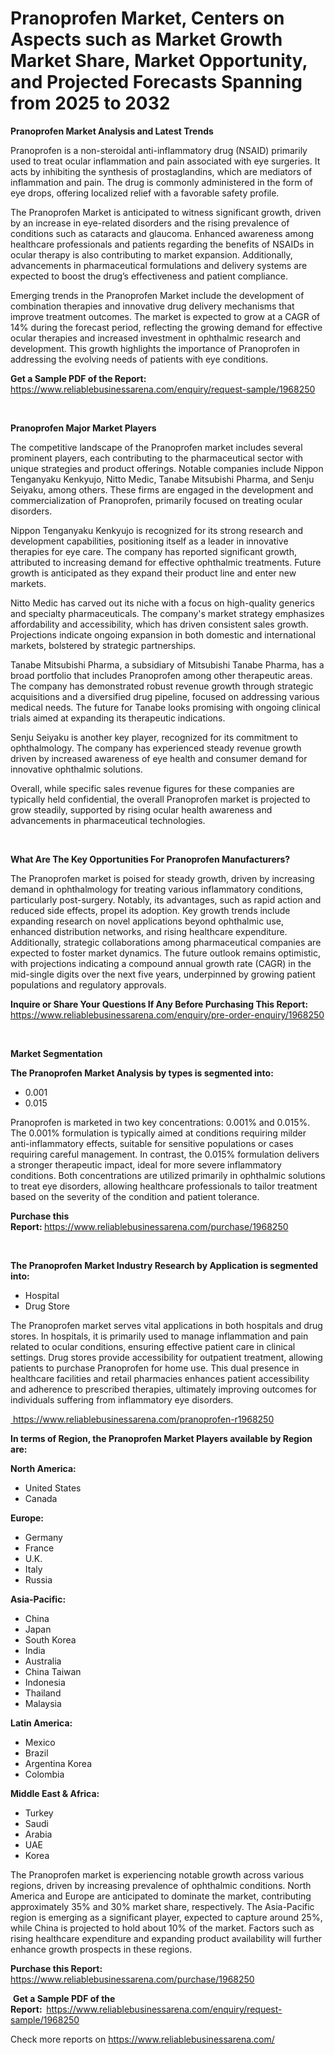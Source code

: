 <p><h1>Pranoprofen Market, Centers on Aspects such as Market Growth Market Share, Market Opportunity, and Projected Forecasts Spanning from 2025 to 2032</h1></p><p><strong>Pranoprofen Market Analysis and Latest Trends</strong></p>
<p><p>Pranoprofen is a non-steroidal anti-inflammatory drug (NSAID) primarily used to treat ocular inflammation and pain associated with eye surgeries. It acts by inhibiting the synthesis of prostaglandins, which are mediators of inflammation and pain. The drug is commonly administered in the form of eye drops, offering localized relief with a favorable safety profile.</p><p>The Pranoprofen Market is anticipated to witness significant growth, driven by an increase in eye-related disorders and the rising prevalence of conditions such as cataracts and glaucoma. Enhanced awareness among healthcare professionals and patients regarding the benefits of NSAIDs in ocular therapy is also contributing to market expansion. Additionally, advancements in pharmaceutical formulations and delivery systems are expected to boost the drug’s effectiveness and patient compliance.</p><p>Emerging trends in the Pranoprofen Market include the development of combination therapies and innovative drug delivery mechanisms that improve treatment outcomes. The market is expected to grow at a CAGR of 14% during the forecast period, reflecting the growing demand for effective ocular therapies and increased investment in ophthalmic research and development. This growth highlights the importance of Pranoprofen in addressing the evolving needs of patients with eye conditions.</p></p>
<p><strong>Get a Sample PDF of the Report:&nbsp;</strong> <a href="https://www.reliablebusinessarena.com/enquiry/request-sample/1968250?utm_campaign=2520&utm_medium=2&utm_source=Github&utm_content=ia&utm_term=08032025&utm_id=pranoprofen">https://www.reliablebusinessarena.com/enquiry/request-sample/1968250</a></p>
<p>&nbsp;</p>
<p><strong>Pranoprofen Major Market Players</strong></p>
<p><p>The competitive landscape of the Pranoprofen market includes several prominent players, each contributing to the pharmaceutical sector with unique strategies and product offerings. Notable companies include Nippon Tenganyaku Kenkyujo, Nitto Medic, Tanabe Mitsubishi Pharma, and Senju Seiyaku, among others. These firms are engaged in the development and commercialization of Pranoprofen, primarily focused on treating ocular disorders.</p><p>Nippon Tenganyaku Kenkyujo is recognized for its strong research and development capabilities, positioning itself as a leader in innovative therapies for eye care. The company has reported significant growth, attributed to increasing demand for effective ophthalmic treatments. Future growth is anticipated as they expand their product line and enter new markets.</p><p>Nitto Medic has carved out its niche with a focus on high-quality generics and specialty pharmaceuticals. The company's market strategy emphasizes affordability and accessibility, which has driven consistent sales growth. Projections indicate ongoing expansion in both domestic and international markets, bolstered by strategic partnerships.</p><p>Tanabe Mitsubishi Pharma, a subsidiary of Mitsubishi Tanabe Pharma, has a broad portfolio that includes Pranoprofen among other therapeutic areas. The company has demonstrated robust revenue growth through strategic acquisitions and a diversified drug pipeline, focused on addressing various medical needs. The future for Tanabe looks promising with ongoing clinical trials aimed at expanding its therapeutic indications.</p><p>Senju Seiyaku is another key player, recognized for its commitment to ophthalmology. The company has experienced steady revenue growth driven by increased awareness of eye health and consumer demand for innovative ophthalmic solutions. </p><p>Overall, while specific sales revenue figures for these companies are typically held confidential, the overall Pranoprofen market is projected to grow steadily, supported by rising ocular health awareness and advancements in pharmaceutical technologies.</p></p>
<p>&nbsp;</p>
<p><strong>What Are The Key Opportunities For Pranoprofen Manufacturers?</strong></p>
<p><p>The Pranoprofen market is poised for steady growth, driven by increasing demand in ophthalmology for treating various inflammatory conditions, particularly post-surgery. Notably, its advantages, such as rapid action and reduced side effects, propel its adoption. Key growth trends include expanding research on novel applications beyond ophthalmic use, enhanced distribution networks, and rising healthcare expenditure. Additionally, strategic collaborations among pharmaceutical companies are expected to foster market dynamics. The future outlook remains optimistic, with projections indicating a compound annual growth rate (CAGR) in the mid-single digits over the next five years, underpinned by growing patient populations and regulatory approvals.</p></p>
<p><strong>Inquire or Share Your Questions If Any Before Purchasing This Report:</strong> <a href="https://www.reliablebusinessarena.com/enquiry/pre-order-enquiry/1968250?utm_campaign=2520&utm_medium=2&utm_source=Github&utm_content=ia&utm_term=08032025&utm_id=pranoprofen">https://www.reliablebusinessarena.com/enquiry/pre-order-enquiry/1968250</a></p>
<p>&nbsp;</p>
<p><strong>Market Segmentation</strong></p>
<p><strong>The Pranoprofen Market Analysis by types is segmented into:</strong></p>
<p><ul><li>0.001</li><li>0.015</li></ul></p>
<p><p>Pranoprofen is marketed in two key concentrations: 0.001% and 0.015%. The 0.001% formulation is typically aimed at conditions requiring milder anti-inflammatory effects, suitable for sensitive populations or cases requiring careful management. In contrast, the 0.015% formulation delivers a stronger therapeutic impact, ideal for more severe inflammatory conditions. Both concentrations are utilized primarily in ophthalmic solutions to treat eye disorders, allowing healthcare professionals to tailor treatment based on the severity of the condition and patient tolerance.</p></p>
<p><strong>Purchase this Report:&nbsp;</strong><a href="https://www.reliablebusinessarena.com/purchase/1968250?utm_campaign=2520&utm_medium=2&utm_source=Github&utm_content=ia&utm_term=08032025&utm_id=pranoprofen">https://www.reliablebusinessarena.com/purchase/1968250</a></p>
<p>&nbsp;</p>
<p><strong>The Pranoprofen Market Industry Research by Application is segmented into:</strong></p>
<p><ul><li>Hospital</li><li>Drug Store</li></ul></p>
<p><p>The Pranoprofen market serves vital applications in both hospitals and drug stores. In hospitals, it is primarily used to manage inflammation and pain related to ocular conditions, ensuring effective patient care in clinical settings. Drug stores provide accessibility for outpatient treatment, allowing patients to purchase Pranoprofen for home use. This dual presence in healthcare facilities and retail pharmacies enhances patient accessibility and adherence to prescribed therapies, ultimately improving outcomes for individuals suffering from inflammatory eye disorders.</p></p>
<p><a href="https://www.reliablebusinessarena.com/pranoprofen-r1968250?utm_campaign=2520&utm_medium=2&utm_source=Github&utm_content=ia&utm_term=08032025&utm_id=pranoprofen">&nbsp;https://www.reliablebusinessarena.com/pranoprofen-r1968250</a></p>
<p><strong>In terms of Region, the Pranoprofen Market Players available by Region are:</strong></p>
<p>
    <p> <strong> North America: </strong>
        <ul>
            <li>United States</li>
            <li>Canada</li>
        </ul>
        </p> 
    <p> <strong> Europe: </strong>
        <ul>
            <li>Germany</li>
            <li>France</li>
            <li>U.K.</li>
            <li>Italy</li>
            <li>Russia</li>
        </ul>
        </p> 
    <p> <strong> Asia-Pacific: </strong>
        <ul>
            <li>China</li>
            <li>Japan</li>
            <li>South Korea</li>
            <li>India</li>
            <li>Australia</li>
            <li>China Taiwan</li>
            <li>Indonesia</li>
            <li>Thailand</li>
            <li>Malaysia</li>
        </ul>
        </p> 
    <p> <strong> Latin America: </strong>
        <ul>
            <li>Mexico</li>
            <li>Brazil</li>
            <li>Argentina Korea</li>
            <li>Colombia</li>
        </ul>
        </p> 
    <p> <strong> Middle East & Africa: </strong>
        <ul>
            <li>Turkey</li>
            <li>Saudi</li>
            <li>Arabia</li>
            <li>UAE</li>
            <li>Korea</li>
        </ul>
    </p>
    </p>
<p><p>The Pranoprofen market is experiencing notable growth across various regions, driven by increasing prevalence of ophthalmic conditions. North America and Europe are anticipated to dominate the market, contributing approximately 35% and 30% market share, respectively. The Asia-Pacific region is emerging as a significant player, expected to capture around 25%, while China is projected to hold about 10% of the market. Factors such as rising healthcare expenditure and expanding product availability will further enhance growth prospects in these regions.</p></p>
<p><strong>Purchase this Report: </strong><a href="https://www.reliablebusinessarena.com/purchase/1968250?utm_campaign=2520&utm_medium=2&utm_source=Github&utm_content=ia&utm_term=08032025&utm_id=pranoprofen">https://www.reliablebusinessarena.com/purchase/1968250</a></p>
<p>&nbsp;<strong>Get a Sample PDF of the Report:&nbsp;&nbsp;</strong><a href="https://www.reliablebusinessarena.com/enquiry/request-sample/1968250?utm_campaign=2520&utm_medium=2&utm_source=Github&utm_content=ia&utm_term=08032025&utm_id=pranoprofen">https://www.reliablebusinessarena.com/enquiry/request-sample/1968250</a></p>
<p><strong></strong></p>
<p>Check more reports on <a href="https://www.reliablebusinessarena.com/?utm_campaign=2520&utm_medium=2&utm_source=Github&utm_content=ia&utm_term=08032025&utm_id=pranoprofen">https://www.reliablebusinessarena.com/</a></p>